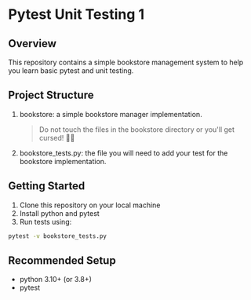 # Pytest Unit Testing 1

## Overview

This repository contains a simple bookstore management system to help you learn basic pytest and unit testing.

## Project Structure

1. bookstore: a simple bookstore manager implementation.

    > Do not touch the files in the bookstore directory or you'll get cursed! 🧙‍♀️

2. bookstore_tests.py: the file you will need to add your test for the bookstore implementation.

## Getting Started

1. Clone this repository on your local machine
2. Install python and pytest
3. Run tests using:

```bash
pytest -v bookstore_tests.py
```

## Recommended Setup

-   python 3.10+ (or 3.8+)
-   pytest
